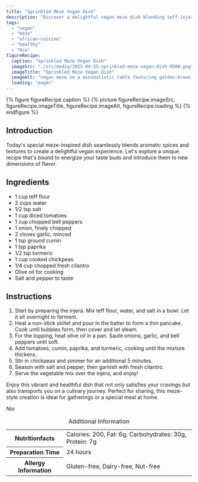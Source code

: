 ```yaml
---
title: "Sprinkled Meze Vegan Dish"
description: "Discover a delightful vegan meze dish blending teff injera with a spiced chickpea and vegetable topping, perfect for any occasion."
tags:
  - "vegan"
  - "meze"
  - "african-cuisine"
  - "healthy"
  - "Nia"
figureRecipe: 
  caption: "Sprinkled Meze Vegan Dish"
  imageSrc: "./src/media/2025-04-25-sprinkled-meze-vegan-dish-9580.png"
  imageTitle: "Sprinkled Meze Vegan Dish"
  imageAlt: "Vegan meze on a minimalistic table featuring golden-brown teff injera topped with vibrant chickpeas, tomatoes, bell peppers, and cilantro."
  loading: "eager"
---
```


{% figure figureRecipe.caption %}
{% picture figureRecipe.imageSrc, figureRecipe.imageTitle, figureRecipe.imageAlt, figureRecipe.loading %}
{% endfigure %}

## Introduction

Today's special meze-inspired dish seamlessly blends aromatic spices and textures to create a delightful vegan experience. Let's explore a unique recipe that's bound to energize your taste buds and introduce them to new dimensions of flavor.

## Ingredients

- 1 cup teff flour
- 2 cups water
- 1/2 tsp salt
- 1 cup diced tomatoes
- 1 cup chopped bell peppers
- 1 onion, finely chopped
- 2 cloves garlic, minced
- 1 tsp ground cumin
- 1 tsp paprika
- 1/2 tsp turmeric
- 1 cup cooked chickpeas
- 1/4 cup chopped fresh cilantro
- Olive oil for cooking
- Salt and pepper to taste

## Instructions

1. Start by preparing the injera. Mix teff flour, water, and salt in a bowl. Let it sit overnight to ferment.
2. Heat a non-stick skillet and pour in the batter to form a thin pancake. Cook until bubbles form, then cover and let steam.
3. For the topping, heat olive oil in a pan. Sauté onions, garlic, and bell peppers until soft.
4. Add tomatoes, cumin, paprika, and turmeric, cooking until the mixture thickens.
5. Stir in chickpeas and simmer for an additional 5 minutes.
6. Season with salt and pepper, then garnish with fresh cilantro.
7. Serve the vegetable mix over the injera, and enjoy!

Enjoy this vibrant and healthful dish that not only satisfies your cravings but also transports you on a culinary journey. Perfect for sharing, this meze-style creation is ideal for gatherings or a special meal at home.

*Nia*

<table><caption class='sr-only'>Additional Information</caption><tr><th>Nutritionfacts</th><td>Calories: 200, Fat: 6g, Carbohydrates: 30g, Protein: 7g&nbsp;</td></tr><tr><th>Preparation Time</th><td>24 hours&nbsp;</td></tr><tr><th>Allergy Information</th><td>Gluten-free, Dairy-free, Nut-free&nbsp;</td></tr></table>

